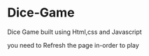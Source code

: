 # Dice-Game
Dice Game built using Html,css and Javascript


<p>you need to Refresh the page in-order to play</p>
